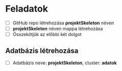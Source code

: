 # Feladatok

- [ ] GitHub repo létrehozása <b>projektSkeleton</b> néven
- [ ] <b>projektSkeleton</b> néven mappa létrehozása 
- [ ] Összekötjük az előbbi két dolgot

## Adatbázis létrehozása 

- [ ] Adatbázis neve: <b>projektSkeleton</b>, cluster: <b>adatok</b>